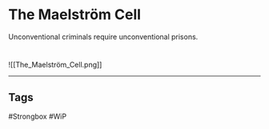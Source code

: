 # The Maelström Cell
Unconventional criminals require unconventional prisons.

#
![[The_Maelström_Cell.png]]

---
## Tags
#Strongbox
#WiP